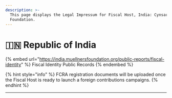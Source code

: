 ```yaml
---
description: >-
  This page displays the Legal Impressum for Fiscal Host, India: Cynsar
  Foundation.
---
```


# 🇮🇳 Republic of India

{% embed url="https://india.muellnersfoundation.org/public-reports/fiscal-identity" %}
Fiscal Identity Public Records
{% endembed %}

{% hint style="info" %}
FCRA registration documents will be uploaded once the Fiscal Host is ready to launch a foreign contributions campaigns.
{% endhint %}

****



